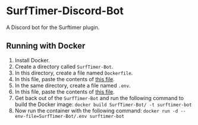 ﻿# SurfTimer-Discord-Bot

A Discord bot for the Surftimer plugin.

## Running with Docker

1. Install Docker.
2. Create a directory called `SurfTimer-Bot`.
3. In this directory, create a file named `Dockerfile`.
4. In this file, paste the contents of [this file](https://raw.githubusercontent.com/Sarrus1/SurfTimer-Discord-Bot/main/Dockerfile).
5. In the same directory, create a file named `.env`.
6. In this file, paste the contents of [this file](https://raw.githubusercontent.com/Sarrus1/SurfTimer-Discord-Bot/main/env_sample.txt).
7. Get back out of the `SurfTimer-Bot` and run the following command to build the Docker image: `docker build SurfTimer-Bot/ -t surftimer-bot`
8. Now run the container with the following command: `docker run -d --env-file=SurfTimer-Bot/.env surftimer-bot`
